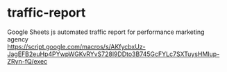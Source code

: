 # traffic-report
Google Sheets js automated traffic report for performance marketing agency
<br>
https://script.google.com/macros/s/AKfycbxUz-JagEFB2euHp4PYwpWGKvRYvS728l9DDto3B745GcFYLc7SXTuysHMIup-ZRyn-fQ/exec
